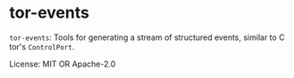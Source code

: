 # tor-events

`tor-events`: Tools for generating a stream of structured events, similar to C tor's `ControlPort`.

License: MIT OR Apache-2.0
